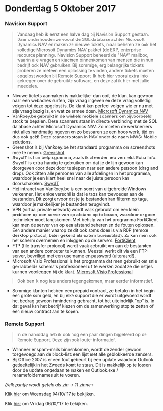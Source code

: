 # Donderdag 5 Oktober 2017
### Navision Support
> Vandaag heb ik eerst een halve dag bij Navision Support gestaan. Daar onderhouden ze vooral de SQL database achter Microsoft Dynamics NAV en maken ze nieuwe tickets, maar beheren ze ook het volledige Microsoft Dynamics NAV pakket (de ERP, enterprise recource planning). Navision Support beheerd de "NAV" mailbox, waarin alle vragen en klachten binnenkomen van mensen die in hun bedrijf ook NAV gebruiken. Bij sommige, erg belangrijke tickets proberen ze meteen een oplossing te vinden, andere tickets moeten opgelost worden bij Remote Support. Ik heb hier vooral extra info gekregen over de gebruikte software, en deze zal ik hier met jullie meedelen.
- Nieuwe tickets aanmaken is makkelijker dan ooit, de klant kan gewoon naar een webadres surfen, zijn vraag ingeven en deze vraag volledig volgen tot deze opgelost is. De klant kan perfect volgen wie er nu met zijn vraag bezig is, en wat ze ermee doen.
[Microsoft Dynamics NAV](https://www.microsoft.com/nl-be/dynamics365/nav-overview)
- VanRoey.be gebruikt in de winkels mobiele scanners om bijvoorbeeld stock te bepalen. Deze scanners staan in directe verbinding met de SQL database achter Microsoft Dynamics NAV. Zo moeten de werknemers niet alles handmatig ingeven en zo besparen ze een hoop werk, tijd en dus ook geld! Deze scanners staan in NAV onder de naam MWS: Mobile solutions.
- Greenshot is bij VanRoey.be het standaard programma om screenshots mee te nemen.
[Greenshot](http://getgreenshot.org/)
- SwyxIT is hun belprogramma, zoals ik al eerder heb vermeld. Extra info: SwyxIT is extra handig te gebruiken om dat je de lijn gewoon kan doorgeven door deze door te slepen naar een andere persoon (drag and drop). Ook zitten alle personen van alle afdelingen in het programma, waardoor je een klant heel snel naar de juiste persoon kan doorschakelen.
[SwyxIT](https://www.swyx.nl/producten/unified-communications/swyxit-for-windows.html)
- Het intranet van VanRoey.be is een soort van uitgebreide Windows verkenner. Het enige verschil is dat je tags kan toevoegen aan de bestanden. Dit zorgt ervoor dat je je bestanden kan filteren op tags, waardoor je makkelijker je bestanden terugvindt.
- VPN (virtual private network) wordt vaak gebruikt om een klein probleem op een server van op afstand op te lossen, waardoor er geen technieker moet langskomen. Met behulp van het programma FortiClient kan men de server van op een afstand beheren en de fouten oplossen. Een andere manier waarop ze dit ook soms doen is via RDP (remote desktop protocol, beter gekend als extern bureaublad). Zo kan men ook het scherm overnemen en inloggen op de servers.
[FortiClient](http://www.forticlient.com/)
- FTP (file transfer protocol) wordt vaak gebruikt om aan de bestanden van een andere computer te kunnen. Meestal werkt dit via een FTP-server, beveiligd met een username en password (uiteraard!).
- Microsoft Visio Professional is het programma dat men gebruikt om snle gekrabbelde schema's professioneel uit te werken zodat ze die netjes kunnen voorleggen bij de klant.
[Microsoft Visio Professional](https://products.office.com/nl-be/visio/flowchart-software?tab=tabs-1)
> Ook ben ik nog iets anders tegengekomen, maar eerder informatief.
- Sommige klanten hebben een prepaid contract, ze betalen in het begin een grote som geld, en bij elke support die er wordt uitgevoerd wordt het bedrag gewoon inmindering gebracht, tot het uiteindelijk "op" is. In dat geval kan het bedrijf kiezen om de samenwerking stop te zetten of een nieuw contract aan te kopen. 
### Remote Support
> In de namiddag heb ik ook nog een paar dingen bijgeleerd op de Remote Support. Deze zijn ook louter informatief.
- Wanneer er spam-mails binnenkomen, wordt de zender gewoon toegevoegd aan de block-list: een lijst met alle geblokkeerde zenders.
- Bij Office 2007 is er een fout gebeurt bij een update waardoor Outlook gedeeltelijk in het Zweeds komt te staan. Dit is makkelijk op te lossen door de update ongedaan te maken en Outlook.exe / renamefoldernames uit te voeren.

*//elk puntje wordt geteld als zin -> 11 zinnen*

Klik [hier](https://github.com/MathiasV-immalle/StageVerslag/blob/master/Woensdag.md) om Woensdag 04/10/'17 te bekijken.

Klik [hier](https://github.com/MathiasV-immalle/StageVerslag/blob/master/Vrijdag.md) om Vrijdag 06/10/'17 te bekijken.
